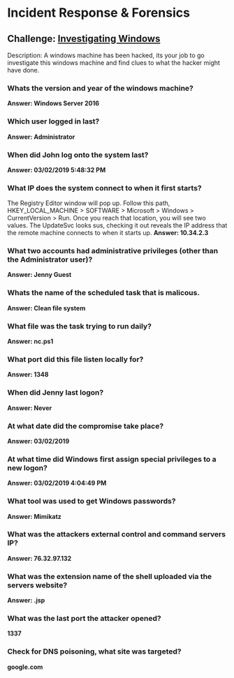 # Incident Response & Forensics
## Challenge: [Investigating Windows](https://tryhackme.com/r/room/investigatingwindows) 
Description: A windows machine has been hacked, its your job to go investigate this windows machine and find clues to what the hacker might have done.

### Whats the version and year of the windows machine?

__Answer: Windows Server 2016__

### Which user logged in last?


__Answer: Administrator__

### When did John log onto the system last?


__Answer: 03/02/2019 5:48:32 PM__

### What IP does the system connect to when it first starts?

The Registry Editor window will pop up. Follow this path, HKEY_LOCAL_MACHINE > SOFTWARE > Microsoft > Windows > CurrentVersion > Run. Once you reach that location, you will see two values. The UpdateSvc looks sus, checking it out reveals the IP address that the remote machine connects to when it starts up.
__Answer: 10.34.2.3__

### What two accounts had administrative privileges (other than the Administrator user)?

__Answer: Jenny Guest__

### Whats the name of the scheduled task that is malicous.

__Answer: Clean file system__

### What file was the task trying to run daily?

__Answer: nc.ps1__

### What port did this file listen locally for?

__Answer: 1348__

### When did Jenny last logon?

__Answer: Never__

### At what date did the compromise take place?

__Answer: 03/02/2019__

### At what time did Windows first assign special privileges to a new logon?

__Answer: 03/02/2019 4:04:49 PM__

### What tool was used to get Windows passwords?

__Answer: Mimikatz__

### What was the attackers external control and command servers IP?

__Answer: 76.32.97.132__

### What was the extension name of the shell uploaded via the servers website?

__Answer: .jsp__

### What was the last port the attacker opened?

__1337__

### Check for DNS poisoning, what site was targeted?
__google.com__

